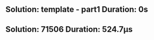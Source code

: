 Solution: template - part1
Duration: 0s
--------------------------
Solution: 71506
Duration: 524.7µs
--------------------------
